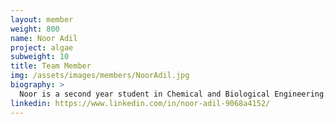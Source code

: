 ```yaml
---
layout: member
weight: 800
name: Noor Adil
project: algae
subweight: 10
title: Team Member
img: /assets/images/members/NoorAdil.jpg
biography: >
  Noor is a second year student in Chemical and Biological Engineering. She is part of the Algae Biofuel team in Envision. She works along her team members to create optimal growing conditions for Algae for higher lipid and and sugar extraction. Noor has always been interested in the field of clean energy and worked on several projects that promote environmentally-sound solutions. Her combined passion for renewable energy and biology inspire her to remain dedicated to the team and contribute to the research and experiments conducted, believing one day it will make a difference.
linkedin: https://www.linkedin.com/in/noor-adil-9068a4152/
---
```

